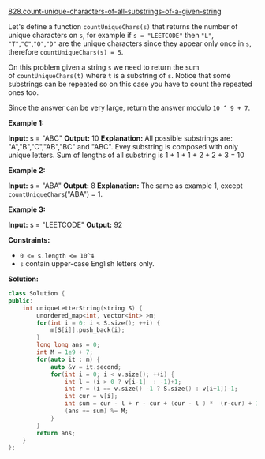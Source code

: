 [828.count-unique-characters-of-all-substrings-of-a-given-string](https://leetcode.com/problems/count-unique-characters-of-all-substrings-of-a-given-string/)  

Let's define a function `countUniqueChars(s)` that returns the number of unique characters on `s`, for example if `s = "LEETCODE"` then `"L"`, `"T"`,`"C"`,`"O"`,`"D"` are the unique characters since they appear only once in `s`, therefore `countUniqueChars(s) = 5`.  
  
On this problem given a string `s` we need to return the sum of `countUniqueChars(t)` where `t` is a substring of `s`. Notice that some substrings can be repeated so on this case you have to count the repeated ones too.

Since the answer can be very large, return the answer modulo `10 ^ 9 + 7`.

**Example 1:**

**Input:** s = "ABC"
**Output:** 10
**Explanation:** All possible substrings are: "A","B","C","AB","BC" and "ABC".
Evey substring is composed with only unique letters.
Sum of lengths of all substring is 1 + 1 + 1 + 2 + 2 + 3 = 10

**Example 2:**

**Input:** s = "ABA"
**Output:** 8
**Explanation:** The same as example 1, except `countUniqueChars`("ABA") = 1.

**Example 3:**

**Input:** s = "LEETCODE"
**Output:** 92

**Constraints:**

*   `0 <= s.length <= 10^4`
*   `s` contain upper-case English letters only.  



**Solution:**  

```cpp
class Solution {
public:
    int uniqueLetterString(string S) {
        unordered_map<int, vector<int> >m;
        for(int i = 0; i < S.size(); ++i) {
            m[S[i]].push_back(i);
        }
        long long ans = 0;
        int M = 1e9 + 7;
        for(auto it : m) {
            auto &v = it.second;
            for(int i = 0; i < v.size(); ++i) {
                int l = (i > 0 ? v[i-1]  : -1)+1;
                int r = (i == v.size() -1 ? S.size() : v[i+1])-1;
                int cur = v[i];
                int sum = cur - l + r - cur + (cur - l ) *  (r-cur) + 1;
                (ans += sum) %= M;
            }
        }
        return ans;
    }
};
```
      